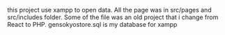 this project use xampp to open data.
All the page was in src/pages and src/includes folder.
Some of the file was an old project that i change from React to PHP.
gensokyostore.sql is my database for xampp
